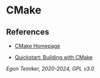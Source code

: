 # CMake 



## References

* [CMake Homepage](https://cmake.org/)

* [Quickstart: Building with CMake](https://google.github.io/googletest/quickstart-cmake.html)
	
*Egon Teiniker, 2020-2024, GPL v3.0*